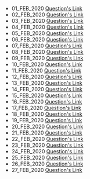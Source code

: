 - 01_FEB_2020 [Question's Link](https://www.hackerrank.com/challenges/angry-children/problem?h_l=interview&playlist_slugs%5B%5D=interview-preparation-kit&playlist_slugs%5B%5D=greedy-algorithms)
- 02_FEB_2020 [Question's Link](https://www.codechef.com/problems/A1)
- 03_FEB_2020 [Question's Link](https://www.hackerrank.com/challenges/weighted-uniform-string/problem)
- 04_FEB_2020 [Question's Link](https://www.hackerrank.com/challenges/palindrome-index/problem)
- 05_FEB_2020 [Question's Link](https://practice.geeksforgeeks.org/problems/finding-the-numbers/0)
- 06_FEB_2020 [Question's Link](https://www.hackerearth.com/practice/data-structures/arrays/1-d/practice-problems/algorithm/maximum-goodness/)
- 07_FEB_2020 [Question's Link](https://www.codechef.com/problems/PALIN)
- 08_FEB_2020 [Question's Link](https://www.hackerearth.com/practice/data-structures/arrays/multi-dimensional/practice-problems/algorithm/monk-and-inversions-arrays-strings/)
- 09_FEB_2020 [Question's Link](https://www.hackerearth.com/practice/data-structures/arrays/1-d/practice-problems/algorithm/the-amazing-race-1/)
- 10_FEB_2020 [Question's Link](https://www.spoj.com/problems/ARRTWIST/)
- 11_FEB_2020 [Question's Link](https://www.hackerrank.com/challenges/dynamic-array/problem)
- 12_FEB_2020 [Question's Link](https://www.hackerearth.com/practice/data-structures/arrays/1-d/practice-problems/algorithm/sumit-and-equal-array/)
- 13_FEB_2020 [Question's Link](https://www.hackerearth.com/practice/data-structures/arrays/1-d/practice-problems/algorithm/litte-jhool-and-world-tour-1/)
- 14_FEB_2020 [Question's Link](https://www.hackerrank.com/challenges/ctci-array-left-rotation/problem)
- 15_FEB_2020 [Question's Link](https://www.hackerearth.com/practice/data-structures/arrays/multi-dimensional/practice-problems/algorithm/honey-bees/)
- 16_FEB_2020 [Question's Link](https://www.hackerearth.com/practice/data-structures/arrays/multi-dimensional/practice-problems/algorithm/binary-blocks-4b173d4a/)
- 17_FEB_2020 [Question's Link](https://www.hackerrank.com/challenges/pairs/problem)
- 18_FEB_2020 [Question's Link](https://www.hackerrank.com/challenges/big-sorting/problem)
- 19_FEB_2020 [Question's Link](https://www.hackerrank.com/challenges/bigger-is-greater/problem)
- 20_FEB_2020 [Question's Link](https://www.codechef.com/problems/PCJ18E)
- 21_FEB_2020 [Question's Link](https://www.hackerrank.com/challenges/short-palindrome/problem)
- 22_FEB_2020 [Question's Link](https://www.hackerrank.com/challenges/anagram/problem)
- 23_FEB_2020 [Question's Link](https://www.hackerrank.com/contests/pawansheeran/challenges/ex2-ed-sheeran-at-radisson-blu-in-december/problem)
- 24_FEB_2020 [Question's Link](https://www.codechef.com/problems/CASH)
- 25_FEB_2020 [Question's Link](https://www.codechef.com/problems/MATHL)
- 26_FEB_2020 [Question's Link](https://www.codechef.com/problems/OLDFAR)
- 27_FEB_2020 [Question's Link](https://www.codechef.com/problems/CARR)
